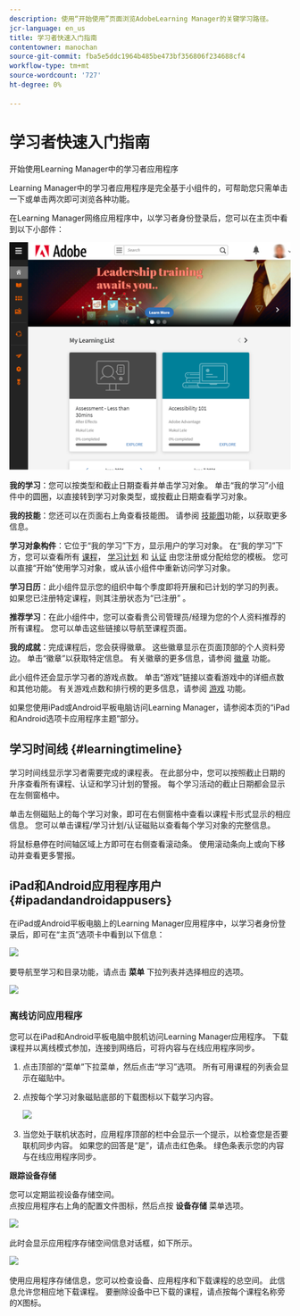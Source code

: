 ```yaml
---
description: 使用“开始使用”页面浏览AdobeLearning Manager的关键学习路径。
jcr-language: en_us
title: 学习者快速入门指南
contentowner: manochan
source-git-commit: fba5e5ddc1964b485be473bf356806f234688cf4
workflow-type: tm+mt
source-wordcount: '727'
ht-degree: 0%

---
```




# 学习者快速入门指南

开始使用Learning Manager中的学习者应用程序

Learning Manager中的学习者应用程序是完全基于小组件的，可帮助您只需单击一下或单击两次即可浏览各种功能。

在Learning Manager网络应用程序中，以学习者身份登录后，您可以在主页中看到以下小部件：

![](assets/l-1.png)

**我的学习**：您可以按类型和截止日期查看并单击学习对象。 单击“我的学习”小组件中的圆圈，以直接转到学习对象类型，或按截止日期查看学习对象。

**我的技能**：您还可以在页面右上角查看技能图。 请参阅  [技能图](skills-levels.md)功能，以获取更多信息。

**学习对象构件**：它位于“我的学习”下方，显示用户的学习对象。 在“我的学习”下方，您可以查看所有 [课程](courses.md)， [学习计划](learning-programs.md) 和 [认证](certifications.md) 由您注册或分配给您的模板。 您可以直接“开始”使用学习对象，或从该小组件中重新访问学习对象。

**学习日历**：此小组件显示您的组织中每个季度即将开展和已计划的学习的列表。 如果您已注册特定课程，则其注册状态为“已注册” 。

**推荐学习**：在此小组件中，您可以查看贵公司管理员/经理为您的个人资料推荐的所有课程。 您可以单击这些链接以导航至课程页面。

**我的成就**：完成课程后，您会获得徽章。 这些徽章显示在页面顶部的个人资料旁边。 单击“徽章”以获取特定信息。 有关徽章的更多信息，请参阅  [徽章](badges.md) 功能。

此小组件还会显示学习者的游戏点数。 单击“游戏”链接以查看游戏中的详细点数和其他功能。 有关游戏点数和排行榜的更多信息，请参阅  [游戏](gamification.md) 功能。

如果您使用iPad或Android平板电脑访问Learning Manager，请参阅本页的“iPad和Android选项卡应用程序主题”部分。

## 学习时间线 {#learningtimeline}

学习时间线显示学习者需要完成的课程表。 在此部分中，您可以按照截止日期的升序查看所有课程、认证和学习计划的警报。 每个学习活动的截止日期都会显示在左侧窗格中。

单击左侧磁贴上的每个学习对象，即可在右侧窗格中查看以课程卡形式显示的相应信息。 您可以单击课程/学习计划/认证磁贴以查看每个学习对象的完整信息。

将鼠标悬停在时间轴区域上方即可在右侧查看滚动条。 使用滚动条向上或向下移动并查看更多警报。

## iPad和Android应用程序用户 {#ipadandandroidappusers}

在iPad或Android平板电脑上的Learning Manager应用程序中，以学习者身份登录后，即可在“主页”选项卡中看到以下信息：

![](assets/screenshot-2015-08-07-12-24-40-e1439211134842.png)

要导航至学习和目录功能，请点击 **菜单** 下拉列表并选择相应的选项。

![](assets/menu-ipad.png)

### 离线访问应用程序

您可以在iPad和Android平板电脑中脱机访问Learning Manager应用程序。 下载课程并以离线模式参加，连接到网络后，可将内容与在线应用程序同步。

1. 点击顶部的“菜单”下拉菜单，然后点击“学习”选项。 所有可用课程的列表会显示在磁贴中。
1. 点按每个学习对象磁贴底部的下载图标以下载学习内容。

   ![](assets/download-ipad.png)

1. 当您处于联机状态时，应用程序顶部的栏中会显示一个提示，以检查您是否要联机同步内容。 如果您的回答是“是”，请点击红色条。 绿色条表示您的内容与在线应用程序同步。

**跟踪设备存储**

您可以定期监视设备存储空间。\
点按应用程序右上角的配置文件图标，然后点按 **设备存储** 菜单选项。

![](assets/device-storage-option-ipad.png)

此时会显示应用程序存储空间信息对话框，如下所示。

![](assets/device-storage-detailed-e1439211162955.png)

使用应用程序存储信息，您可以检查设备、应用程序和下载课程的总空间。 此信息允许您相应地下载课程。 要删除设备中已下载的课程，请点按每个课程名称旁的X图标。
